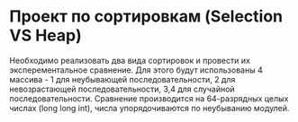 # Проект по сортировкам (**Selection** VS **Heap**)

Необходимо реализовать два вида сортировок и провести их эксперементальное сравнение. Для этого будут использованы 4 массива - 1 для неубывающей последовательности, 2 для невозрастающей последовательности, 3,4 для случайной последовательности. Сравнение производится на 64-разрядных целых числах (long long int), числа упорядочиваются по неубыванию модулей.

